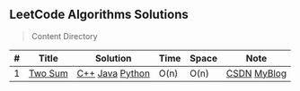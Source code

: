 ## LeetCode Algorithms Solutions

> Content Directory

|#|Title|Solution|Time|Space|Note|
|---|---|---|---|---|---|
|1|[Two Sum](https://leetcode.com/problems/two-sum/#/description)|[C++](https://github.com/htdwade/LeetCode/blob/master/1.TwoSum/TwoSum.cpp)&nbsp;[Java](https://github.com/htdwade/LeetCode/blob/master/1.TwoSum/Solution.java)&nbsp;[Python](https://github.com/htdwade/LeetCode/blob/master/1.TwoSum/TwoSum.py)|O(n)|O(n)|[CSDN](http://blog.csdn.net/u013507678/article/details/53870274)&nbsp;[MyBlog](http://hutao.space/2017/05/05/TwoSum/)|